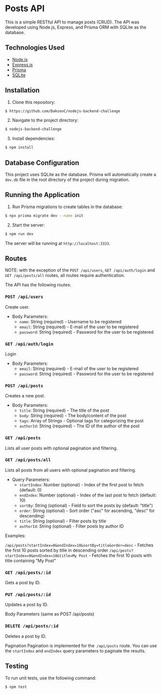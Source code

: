 # Posts API

This is a simple RESTful API to manage posts (CRUD). The API was developed using Node.js, Express, and Prisma ORM with SQLite as the database.

## Technologies Used

- [Node.js](https://nodejs.org/en/)
- [Express.js](https://expressjs.com/)
- [Prisma](https://www.prisma.io/)
- [SQLite](https://www.sqlite.org/index.html)

## Installation

1. Clone this repository:

```bash
$ https://github.com/DaksonC/nodejs-backend-challenge
```

2. Navigate to the project directory:

```bash
$ nodejs-backend-challenge
```

3. Install dependencies:

```bash
$ npm install
```

## Database Configuration

This project uses SQLite as the database. Prisma will automatically create a `dev.db` file in the root directory of the project during migration.

## Running the Application

1. Run Prisma migrations to create tables in the database:

```bash
$ npx prisma migrate dev --name init
```

2. Start the server:

```bash
$ npm run dev
```

The server will be running at `http://localhost:3333`.

## Routes

NOTE: with the exception of the `POST /api/users`, `GET /api/auth/login` and `GET /api/posts/all` routes, all routes require authentication.

The API has the following routes:

### `POST /api/users`

Create user.

- Body Parameters:
  - `name`: String (required) - Username to be registered
  - `email`: String (required) - E-mail of the user to be registered
  - `password`: String (required) - Password for the user to be registered

### `GET /api/auth/login`

Login

- Body Parameters:
  - `email`: String (required) - E-mail of the user to be registered
  - `password`: String (required) - Password for the user to be registered

### `POST /api/posts`

Creates a new post.

- Body Parameters:
  - `title`: String (required) - The title of the post
  - `body`: String (required) - The body/content of the post
  - `tags`: Array of Strings - Optional tags for categorizing the post
  - `authorId`: String (required) - The ID of the author of the post

### `GET /api/posts`

Lists all user posts with optional pagination and filtering.

### `GET /api/posts/all`

Lists all posts from all users with optional pagination and filtering.

- Query Parameters:
  - `startIndex`: Number (optional) - Index of the first post to fetch (default: 0)
  - `endIndex`: Number (optional) - Index of the last post to fetch (default: 10)
  - `sortBy`: String (optional) - Field to sort the posts by (default: "title")
  - `order`: String (optional) - Sort order ("asc" for ascending, "desc" for descending)
  - `title`: String (optional) - Filter posts by title
  - `authorId`: String (optional) - Filter posts by author ID

Examples:

`/api/posts?startIndex=0&endIndex=10&sortBy=title&order=desc` - Fetches the first 10 posts sorted by title in descending order
`/api/posts?startIndex=0&endIndex=10&title=My Post` - Fetches the first 10 posts with title containing "My Post"

### `GET /api/posts/:id`

Gets a post by ID.

### `PUT /api/posts/:id`

Updates a post by ID.

Body Parameters (same as POST /api/posts)

### `DELETE /api/posts/:id`

Deletes a post by ID.

Pagination
Pagination is implemented for the` /api/posts` route. You can use the `startIndex` and `endIndex` query parameters to paginate the results.

## Testing

To run unit tests, use the following command:

```bash
$ npm test
```
